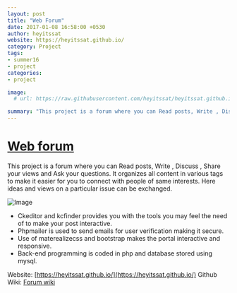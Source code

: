 ```yaml
---
layout: post
title: "Web Forum"
date: 2017-01-08 16:58:00 +0530
author: heyitssat
website: https://heyitssat.github.io/
category: Project
tags:
- summer16
- project
categories:
- project

image:
  # url: https://raw.githubusercontent.com/heyitssat/heyitssat.github.io/master/report_image/1%20(2).png

summary: "This project is a forum where you can Read posts, Write , Discuss , Share your views and Ask your questions."
---
```


# [Web forum](https://github.com/heyitssat/Forum.github.io)

This project is a forum where you can Read posts, Write , Discuss , Share your views and Ask your questions. It organizes all content in various tags to make it easier for you to connect with people of same interests. Here ideas and views on a particular issue can be exchanged.

![Image](https://raw.githubusercontent.com/heyitssat/heyitssat.github.io/master/report_image/1%20(2).png)


- Ckeditor and kcfinder provides you with the tools you may feel the need of to make your post interactive.
- Phpmailer is used to send emails for user verification making it secure.
- Use of materealizecss and bootstrap makes the portal interactive and responsive.
- Back-end programming is coded in php and database stored using mysql.

Website: [https://heyitssat.github.io/](https://heyitssat.github.io/) 
Github Wiki: [Forum wiki](https://github.com/heyitssat/Project_pragati/wiki)
